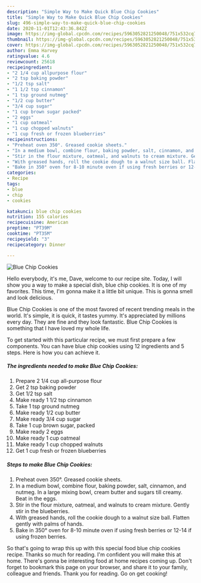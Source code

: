 ```yaml
---
description: "Simple Way to Make Quick Blue Chip Cookies"
title: "Simple Way to Make Quick Blue Chip Cookies"
slug: 496-simple-way-to-make-quick-blue-chip-cookies
date: 2020-11-01T12:43:36.842Z
image: https://img-global.cpcdn.com/recipes/5963052821250048/751x532cq70/blue-chip-cookies-recipe-main-photo.jpg
thumbnail: https://img-global.cpcdn.com/recipes/5963052821250048/751x532cq70/blue-chip-cookies-recipe-main-photo.jpg
cover: https://img-global.cpcdn.com/recipes/5963052821250048/751x532cq70/blue-chip-cookies-recipe-main-photo.jpg
author: Emma Harvey
ratingvalue: 4.6
reviewcount: 25618
recipeingredient:
- "2 1/4 cup allpurpose flour"
- "2 tsp baking powder"
- "1/2 tsp salt"
- "1 1/2 tsp cinnamon"
- "1 tsp ground nutmeg"
- "1/2 cup butter"
- "3/4 cup sugar"
- "1 cup brown sugar packed"
- "2 eggs"
- "1 cup oatmeal"
- "1 cup chopped walnuts"
- "1 cup fresh or frozen blueberries"
recipeinstructions:
- "Preheat oven 350°. Greased cookie sheets."
- "In a medium bowl, combine flour, baking powder, salt, cinnamon, and nutmeg. In a large mixing bowl, cream butter and sugars till creamy. Beat in the eggs."
- "Stir in the flour mixture, oatmeal, and walnuts to cream mixture. Gently stir in the blueberries."
- "With greased hands, roll the cookie dough to a walnut size ball. Flatten gently with palms of hands."
- "Bake in 350° oven for 8-10 minute oven if using fresh berries or 12-14 if using frozen berries."
categories:
- Recipe
tags:
- blue
- chip
- cookies

katakunci: blue chip cookies 
nutrition: 155 calories
recipecuisine: American
preptime: "PT39M"
cooktime: "PT35M"
recipeyield: "3"
recipecategory: Dinner

---
```



![Blue Chip Cookies](https://img-global.cpcdn.com/recipes/5963052821250048/751x532cq70/blue-chip-cookies-recipe-main-photo.jpg)

Hello everybody, it's me, Dave, welcome to our recipe site. Today, I will show you a way to make a special dish, blue chip cookies. It is one of my favorites. This time, I'm gonna make it a little bit unique. This is gonna smell and look delicious.



Blue Chip Cookies is one of the most favored of recent trending meals in the world. It's simple, it is quick, it tastes yummy. It's appreciated by millions every day. They are fine and they look fantastic. Blue Chip Cookies is something that I have loved my whole life.


To get started with this particular recipe, we must first prepare a few components. You can have blue chip cookies using 12 ingredients and 5 steps. Here is how you can achieve it.

<!--inarticleads1-->

##### The ingredients needed to make Blue Chip Cookies:

1. Prepare 2 1/4 cup all-purpose flour
1. Get 2 tsp baking powder
1. Get 1/2 tsp salt
1. Make ready 1 1/2 tsp cinnamon
1. Take 1 tsp ground nutmeg
1. Make ready 1/2 cup butter
1. Make ready 3/4 cup sugar
1. Take 1 cup brown sugar, packed
1. Make ready 2 eggs
1. Make ready 1 cup oatmeal
1. Make ready 1 cup chopped walnuts
1. Get 1 cup fresh or frozen blueberries




<!--inarticleads2-->

##### Steps to make Blue Chip Cookies:

1. Preheat oven 350°. Greased cookie sheets.
1. In a medium bowl, combine flour, baking powder, salt, cinnamon, and nutmeg. In a large mixing bowl, cream butter and sugars till creamy. Beat in the eggs.
1. Stir in the flour mixture, oatmeal, and walnuts to cream mixture. Gently stir in the blueberries.
1. With greased hands, roll the cookie dough to a walnut size ball. Flatten gently with palms of hands.
1. Bake in 350° oven for 8-10 minute oven if using fresh berries or 12-14 if using frozen berries.




So that's going to wrap this up with this special food blue chip cookies recipe. Thanks so much for reading. I'm confident you will make this at home. There's gonna be interesting food at home recipes coming up. Don't forget to bookmark this page on your browser, and share it to your family, colleague and friends. Thank you for reading. Go on get cooking!
